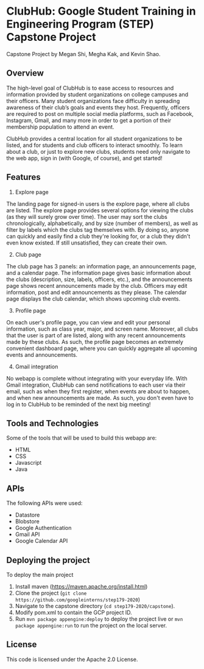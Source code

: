 # ClubHub: Google Student Training in Engineering Program (STEP) Capstone Project
Capstone Project by Megan Shi, Megha Kak, and Kevin Shao.

## Overview
The high-level goal of ClubHub is to ease access to resources and information provided 
by student organizations on college campuses and their officers. Many student organizations face 
difficulty in spreading awareness of their club’s goals and events they host. Frequently, officers 
are required to post on multiple social media platforms, such as Facebook, Instagram, Gmail, 
and many more in order to get a portion of their membership population to attend an event. 

ClubHub provides a central location for all student organizations to be listed, and for students and club
officers to interact smoothly. To learn about a club, or just to explore new clubs, students need only navigate 
to the web app, sign in (with Google, of course), and get started!

## Features
1. Explore page

The landing page for signed-in users is the explore page, where all clubs are listed. The explore page 
provides several options for viewing the clubs (as they will surely grow over time). The user may sort 
the clubs chronologically, alphabetically, and by size (number of members), as well as filter by labels 
which the clubs tag themselves with. By doing so, anyone can quickly and easily find a club they're looking for, 
or a club they didn't even know existed. If still unsatisfied, they can create their own. 

2. Club page

The club page has 3 panels: an information page, an announcements page, and a calendar page. The information page 
gives basic information about the clubs (description, size, labels, officers, etc.), and the announcements page shows 
recent announcements made by the club. Officers may edit information, post and edit announcements as they please. 
The calendar page displays the club calendar, which shows upcoming club events. 

3. Profile page

On each user's profile page, you can view and edit your personal information, such as class year, major, 
and screen name. Moreover, all clubs that the user is part of are listed, along with any recent announcements 
made by these clubs. As such, the profile page becomes an extremely convenient dashboard page, where you can quickly 
aggregate all upcoming events and announcements. 

4. Gmail integration

No webapp is complete without integrating with your everyday life. With Gmail integration, ClubHub can send notifications 
to each user via their email, such as when they first register, when events are about to happen, and when new announcements 
are made. As such, you don't even have to log in to ClubHub to be reminded of the next big meeting!


## Tools and Technologies
Some of the tools that will be used to build this webapp are:
* HTML
* CSS
* Javascript
* Java

## APIs
The following APIs were used: 
* Datastore
* Blobstore
* Google Authentication
* Gmail API
* Google Calendar API

## Deploying the project
To deploy the main project
1. Install maven (https://maven.apache.org/install.html)
2. Clone the project (`git clone https://github.com/googleinterns/step179-2020`)
3. Navigate to the capstone directory (`cd step179-2020/capstone`).
4. Modify pom.xml to contain the GCP project ID.
5. Run `mvn package appengine:deploy` to deploy the project live or 
`mvn package appengine:run` to run the project on the local server.

## License
This code is licensed under the Apache 2.0 License.